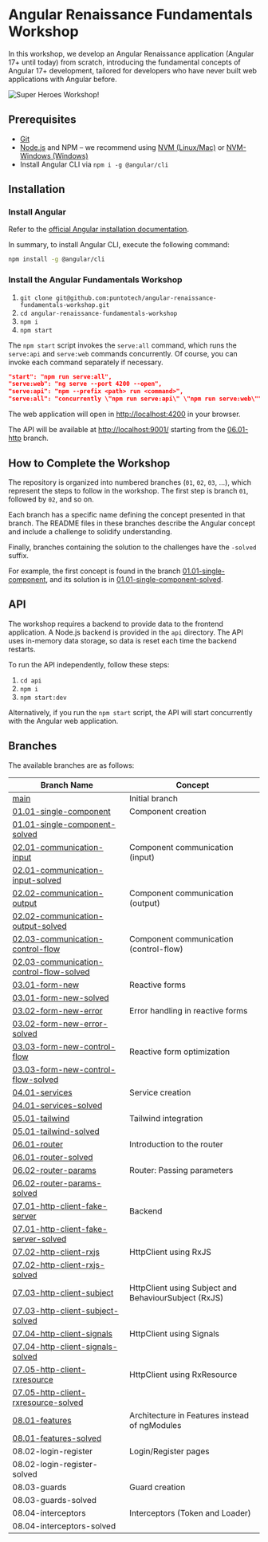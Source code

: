 # Angular Renaissance Fundamentals Workshop

In this workshop, we develop an Angular Renaissance application (Angular 17+ until today) from scratch, introducing the fundamental concepts of Angular 17+ development, tailored for developers who have never built web applications with Angular before.

![Super Heroes Workshop!](/docs/demo.gif)

## Prerequisites

- [Git](https://git-scm.com/book/en/v2/Getting-Started-Installing-Git)
- [Node.js](https://nodejs.org/) and NPM – we recommend using [NVM (Linux/Mac)](https://github.com/creationix/nvm) or [NVM-Windows (Windows)](https://github.com/coreybutler/nvm-windows)
- Install Angular CLI via `npm i -g @angular/cli`

## Installation

### Install Angular

Refer to the [official Angular installation documentation](https://docs.angular.lat/guide/setup-local#instalar-la-cli-de-angular).

In summary, to install Angular CLI, execute the following command:

```bash
npm install -g @angular/cli
```

### Install the Angular Fundamentals Workshop

1. `git clone git@github.com:puntotech/angular-renaissance-fundamentals-workshop.git`
2. `cd angular-renaissance-fundamentals-workshop`
3. `npm i`
4. `npm start`

The `npm start` script invokes the `serve:all` command, which runs the `serve:api` and `serve:web` commands concurrently. Of course, you can invoke each command separately if necessary.

```json
"start": "npm run serve:all",
"serve:web": "ng serve --port 4200 --open",
"serve:api": "npm --prefix <path> run <command>",
"serve:all": "concurrently \"npm run serve:api\" \"npm run serve:web\"",
```

The web application will open in [http://localhost:4200](http://localhost:4200) in your browser.

The API will be available at [http://localhost:9001/](http://localhost:9001/) starting from the [06.01-http](https://github.com/puntotech/angular-renaissance-fundamentals-workshop/tree/61.01-http) branch.

## How to Complete the Workshop

The repository is organized into numbered branches (`01`, `02`, `03`, ...), which represent the steps to follow in the workshop. The first step is branch `01`, followed by `02`, and so on.

Each branch has a specific name defining the concept presented in that branch. The README files in these branches describe the Angular concept and include a challenge to solidify understanding.

Finally, branches containing the solution to the challenges have the `-solved` suffix.

For example, the first concept is found in the branch [01.01-single-component](https://github.com/puntotech/angular-renaissance-fundamentals-workshop/tree/01.01-single-component), and its solution is in [01.01-single-component-solved](https://github.com/puntotech/angular-renaissance-fundamentals-workshop/tree/01.01-single-component-solved).

## API

The workshop requires a backend to provide data to the frontend application. A Node.js backend is provided in the `api` directory. The API uses in-memory data storage, so data is reset each time the backend restarts.

To run the API independently, follow these steps:

1. `cd api`
2. `npm i`
3. `npm start:dev`

Alternatively, if you run the `npm start` script, the API will start concurrently with the Angular web application.

## Branches

The available branches are as follows:

| Branch Name                                                                                                                   | Concept                                      |
| ----------------------------------------------------------------------------------------------------------------------------- | -------------------------------------------- |
| [main](https://github.com/puntotech/angular-renaissance-fundamentals-workshop)                                                | Initial branch                               |
| [01.01-single-component](https://github.com/puntotech/angular-renaissance-fundamentals-workshop/tree/01.01-single-component)  | Component creation                           |
| [01.01-single-component-solved](https://github.com/puntotech/angular-renaissance-fundamentals-workshop/tree/01.01-single-component-solved) |                  |
| [02.01-communication-input](https://github.com/puntotech/angular-renaissance-fundamentals-workshop/tree/02.01-communication-input) | Component communication (input)              |
| [02.01-communication-input-solved](https://github.com/puntotech/angular-renaissance-fundamentals-workshop/tree/02.01-communication-input-solved) |      |
| [02.02-communication-output](https://github.com/puntotech/angular-renaissance-fundamentals-workshop/tree/02.02-communication-output) | Component communication (output)             |
| [02.02-communication-output-solved](https://github.com/puntotech/angular-renaissance-fundamentals-workshop/tree/02.02-communication-output-solved) |     |
| [02.03-communication-control-flow](https://github.com/puntotech/angular-renaissance-fundamentals-workshop/tree/02.03-communication-control-flow) | Component communication (control-flow)       |
| [02.03-communication-control-flow-solved](https://github.com/puntotech/angular-renaissance-fundamentals-workshop/tree/02.03-communication-control-flow-solved) | |
| [03.01-form-new](https://github.com/puntotech/angular-renaissance-fundamentals-workshop/tree/03.01-form-new) | Reactive forms                               |
| [03.01-form-new-solved](https://github.com/puntotech/angular-renaissance-fundamentals-workshop/tree/03.01-form-new-solved) |                        |
| [03.02-form-new-error](https://github.com/puntotech/angular-renaissance-fundamentals-workshop/tree/03.02-form-new-error) | Error handling in reactive forms             |
| [03.02-form-new-error-solved](https://github.com/puntotech/angular-renaissance-fundamentals-workshop/tree/03.02-form-new-error-solved) |     |
| [03.03-form-new-control-flow](https://github.com/puntotech/angular-renaissance-fundamentals-workshop/tree/03.03-form-new-control-flow) | Reactive form optimization                   |
| [03.03-form-new-control-flow-solved](https://github.com/puntotech/angular-renaissance-fundamentals-workshop/tree/03.03-form-new-control-flow-solved) |           |
| [04.01-services](https://github.com/puntotech/angular-renaissance-fundamentals-workshop/tree/04.01-services) | Service creation                             |
| [04.01-services-solved](https://github.com/puntotech/angular-renaissance-fundamentals-workshop/tree/04.01-services-solved) |                     |
| [05.01-tailwind](https://github.com/puntotech/angular-renaissance-fundamentals-workshop/tree/05.01-tailwind) | Tailwind integration                          |
| [05.01-tailwind-solved](https://github.com/puntotech/angular-renaissance-fundamentals-workshop/tree/05.01-tailwind-solved) |                  |
| [06.01-router](https://github.com/puntotech/angular-renaissance-fundamentals-workshop/tree/06.01-router) | Introduction to the router                   |
| [06.01-router-solved](https://github.com/puntotech/angular-renaissance-fundamentals-workshop/tree/06.01-router-solved) |         |
| [06.02-router-params](https://github.com/puntotech/angular-renaissance-fundamentals-workshop/tree/06.02-router-params) | Router: Passing parameters                   |
| [06.02-router-params-solved](https://github.com/puntotech/angular-renaissance-fundamentals-workshop/tree/06.02-router-params-solved) |          |
| [07.01-http-client-fake-server](https://github.com/puntotech/angular-renaissance-fundamentals-workshop/tree/07.01-http-client-fake-server) | Backend                                      |
| [07.01-http-client-fake-server-solved](https://github.com/puntotech/angular-renaissance-fundamentals-workshop/tree/07.01-http-client-fake-server-solved) |                              |
| [07.02-http-client-rxjs](https://github.com/puntotech/angular-renaissance-fundamentals-workshop/tree/07.02-http-client-rxjs) | HttpClient using RxJS                        |
| [07.02-http-client-rxjs-solved](https://github.com/puntotech/angular-renaissance-fundamentals-workshop/tree/07.02-http-client-rxjs-solved) |              |
| [07.03-http-client-subject](https://github.com/puntotech/angular-renaissance-fundamentals-workshop/tree/07.03-http-client-subject) | HttpClient using Subject and BehaviourSubject (RxJS) |
| [07.03-http-client-subject-solved](https://github.com/puntotech/angular-renaissance-fundamentals-workshop/tree/07.03-http-client-subject-solved) | |
| [07.04-http-client-signals](https://github.com/puntotech/angular-renaissance-fundamentals-workshop/tree/07.04-http-client-signals) | HttpClient using Signals                     |
| [07.04-http-client-signals-solved](https://github.com/puntotech/angular-renaissance-fundamentals-workshop/tree/07.04-http-client-signals-solved) |            |
| [07.05-http-client-rxresource](https://github.com/puntotech/angular-renaissance-fundamentals-workshop/tree/07.05-http-client-rxresource) | HttpClient using RxResource                  |
| [07.05-http-client-rxresource-solved](https://github.com/puntotech/angular-renaissance-fundamentals-workshop/tree/07.05-http-client-rxresource-solved) |          |
| [08.01-features](https://github.com/puntotech/angular-renaissance-fundamentals-workshop/tree/08.01-features)                                      | Architecture in Features instead of ngModules                        |
| [08.01-features-solved](https://github.com/puntotech/angular-renaissance-fundamentals-workshop/tree/08.01-features-solved)                        |                                              |
| 08.02-login-register                                                                                                         | Login/Register pages                         |
| 08.02-login-register-solved                                                                                                  |                                              |
| 08.03-guards                                                                                                                 | Guard creation                               |
| 08.03-guards-solved                                                                                                          |                                              |
| 08.04-interceptors                                                                                                           | Interceptors (Token and Loader)              |
| 08.04-interceptors-solved                                                                                                    |                                              |
